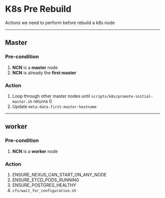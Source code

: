# K8s Pre Rebuild

Actions we need to perform before rebuild a k8s node

---

## Master

### Pre-condition

1. **NCN** is a **master** node
1. **NCN** is already the **first master**

### Action

1. Loop through other master nodes until `scripts/k8s/promote-initial-master.sh` returns 0
2. Update `meta-data.first-master-hostname`

---

## worker

### Pre-condition

1. **NCN** is a **worker** node

### Action

1. ENSURE_NEXUS_CAN_START_ON_ANY_NODE
1. ENSURE_ETCD_PODS_RUNNING
1. ENSURE_POSTGRES_HEALTHY
1. `cfs/wait_for_configuration.sh`
